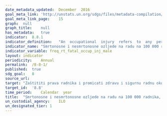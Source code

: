 ```yaml
---	
date_metadata_updated:	December  2016
goal_meta_link:	'http://unstats.un.org/sdgs/files/metadata-compilation/Metadata-Goal-8.pdf'
goal_meta_link_page:	15
graph:	null
graph_title:	null
has_metadata:	true
indicator:	8.8.1
indicator_definition:	"An  occupational  injury  refers  to  any  personal  injury,  disease  or  death  resulting  from  an  occupational  accident,  which  is  an  unexpected  and  unplanned  occurrence,  including  acts  of  violence,  arising  out  of  or  in  connection  with  work  which  results  in  one  or  more  workers  incurring  a  personal  injury,  disease  or  death.  A  fatal  occupational  injury  is  the  result  of  an  occupational  accident  where  death  occurred  within  one  year  from  the  day  of  the  accident,  whereas  non-fatal  occupational  injuries  entail  a  loss  of  working  time.  The  frequency  rates  of  fatal  and  non-fatal  occupational  injury  are  calculated  as  the  number  of  new  cases  of  fatal  and  non-fatal  occupational  injury  during  the  reference  year  respectively,  divided  by  the  total  number  of  hours  worked  by  the  workers  in  the  reference  group  during  the  reference  year,  multiplied  by  1,000,000.  The  time  lost  due  to  occupational  injuries  refers  to  the  total  number  of  calendar  days  during  which  those  persons  temporarily  incapacitated  due  to  occupational  injuries  were  unable  to  work,  excluding  the  day  of  the  accident,  up  to  a  maximum  of  one  year."
indicator_name:	"Smrtonosne i nesmrtonosne ozljede na radu na 100 000 radnika, prema spolu i migrantskom statusu"
indicator_variable:	freq_rt_fatal_occup_inj_male
layout:	indicator
periodicity:	Annual
permalink:	/8-8-1/
published:	true
sdg_goal:	8
source_url:	
target:	"Zaštititi prava radnika i promicati zdravu i sigurnu radnu okolinu za sve radnike, uključujući radnike migrante, posebno radnice migrante, te osobe na nesigurnim radnim mjestima"
target_id:	'8.8'
time_period:	Calendar  year
title:	"Smrtonosne i nesmrtonosne ozljede na radu na 100 000 radnika, prema spolu i migrantskom statusu"
un_custodial_agency:	ILO
un_designated_tier:	1
---	
```

